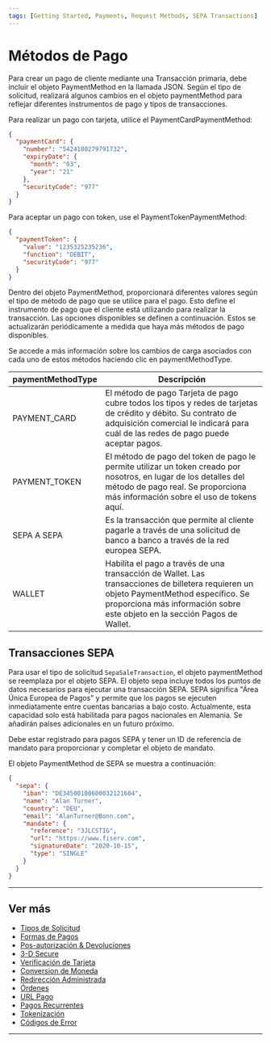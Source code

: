 ```yaml
---
tags: [Getting Started, Payments, Request Methods, SEPA Transactions]
---
```


# Métodos de Pago

Para crear un pago de cliente mediante una Transacción primaria, debe incluir el objeto PaymentMethod en la llamada JSON. Según el tipo de solicitud, realizará algunos cambios en el objeto paymentMethod para reflejar diferentes instrumentos de pago y tipos de transacciones.

Para realizar un pago con tarjeta, utilice el PaymentCardPaymentMethod:

```json
{
  "paymentCard": {
    "number": "5424180279791732",
    "expiryDate": {
      "month": "03",
      "year": "21"
    },
    "securityCode": "977"
  }
}
```

Para aceptar un pago con token, use el PaymentTokenPaymentMethod:

```json
{
  "paymentToken": {
    "value": "1235325235236",
    "function": "DEBIT",
    "securityCode": "977"
  }
}
```

Dentro del objeto PaymentMethod, proporcionará diferentes valores según el tipo de método de pago que se utilice para el pago. Esto define el instrumento de pago que el cliente está utilizando para realizar la transacción. Las opciones disponibles se definen a continuación. Estos se actualizarán periódicamente a medida que haya más métodos de pago disponibles.

Se accede a más información sobre los cambios de carga asociados con cada uno de estos métodos haciendo clic en paymentMethodType.

| paymentMethodType | Descripción                                                                                                                                                                                                          |
|-------------------|----------------------------------------------------------------------------------------------------------------------------------------------------------------------------------------------------------------------|
| PAYMENT_CARD      | El método de pago Tarjeta de pago cubre todos los tipos y redes de tarjetas de crédito y débito. Su contrato de adquisición comercial le indicará para cuál de las redes de pago puede aceptar pagos.                |
| PAYMENT_TOKEN     | El método de pago del token de pago le permite utilizar un token creado por nosotros, en lugar de los detalles del método de pago real. Se proporciona más información sobre el uso de tokens aquí.                  |
| SEPA A SEPA       | Es la transacción que permite al cliente pagarle a través de una solicitud de banco a banco a través de la red europea SEPA.                                                                                         |
| WALLET            | Habilita el pago a través de una transacción de Wallet. Las transacciones de billetera requieren un objeto PaymentMethod específico. Se proporciona más información sobre este objeto en la sección Pagos de Wallet. |

## Transacciones SEPA

Para usar el tipo de solicitud ```SepaSaleTransaction```, el objeto paymentMethod se reemplaza por el objeto SEPA. El objeto sepa incluye todos los puntos de datos necesarios para ejecutar una transacción SEPA. SEPA significa "Área Única Europea de Pagos" y permite que los pagos se ejecuten inmediatamente entre cuentas bancarias a bajo costo. Actualmente, esta capacidad solo está habilitada para pagos nacionales en Alemania. Se añadirán países adicionales en un futuro próximo.

Debe estar registrado para pagos SEPA y tener un ID de referencia de mandato para proporcionar y completar el objeto de mandato.

El objeto PaymentMethod de SEPA se muestra a continuación:

```json
{
  "sepa": {
    "iban": "DE34500100600032121604",
    "name": "Alan Turner",
    "country": "DEU",
    "email": "AlanTurner@Bonn.com",
    "mandate": {
      "reference": "3JLCSTIG",
      "url": "https://www.fiserv.com",
      "signatureDate": "2020-10-15",
      "type": "SINGLE"
    }
  }
}
```

---

## Ver más

- [Tipos de Solicitud](?path=docs/español/pagos/3-1-tipos-solicitudes.md)
- [Formas de Pagos](?path=docs/español/pagos/3-3-formas-pagos.md)
- [Pos-autorización & Devoluciones](?path=docs/español/pagos/3-4-post-aut.md)
- [3-D Secure](?path=docs/3-5-3d-secure.md)
- [Verificación de Tarjeta](?path=docs/3-6-card-verification.md)
- [Conversion de Moneda](?path=docs/3-7-currency-conversion.md)
- [Redirección Administrada](?path=docs/3-8-managed-redirect.md)
- [Órdenes](?path=docs/3-9-orders.md)
- [URL Pago](?path=docs/3-10-payment-url.md)
- [Pagos Recurrentes](?path=docs/3-11-recurring-payments.md)
- [Tokenización](?path=docs/3-12-tokenisation.md)
- [Códigos de Error](?path=docs/3-13-error-codes.md)

---
